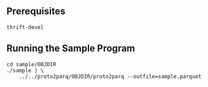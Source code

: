 
Prerequisites
----------------------------------------------------------------

    thrift-devel
    

Running the Sample Program
----------------------------------------------------------------

    cd sample/OBJDIR
    ./sample | \
        ../../proto2parq/OBJDIR/proto2parq --outfile=sample.parquet
